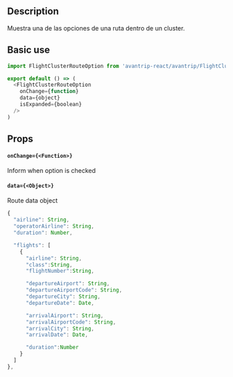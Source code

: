 ## Description
Muestra una de las opciones de una ruta dentro de un cluster.

## Basic use

```javascript
import FlightClusterRouteOption from 'avantrip-react/avantrip/FlightClusterRouteOption';

export default () => (
  <FlightClusterRouteOption
    onChange={function}
    data={object}
    isExpanded={boolean}
  />
)
```


## Props

#### `onChange={<Function>}`
Inform when option is checked

#### `data={<Object>}`
Route data object

```javascript
{
  "airline": String,
  "operatorAirline": String,
  "duration": Number,

  "flights": [
    {
      "airline": String,
      "class":String,
      "flightNumber":String,

      "departureAirport": String,
      "departureAirportCode": String,
      "departureCity": String,
      "departureDate": Date,

      "arrivalAirport": String,
      "arrivalAirportCode": String,
      "arrivalCity": String,
      "arrivalDate": Date,

      "duration":Number
    }
  ]
},
```
